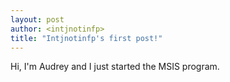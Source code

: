 ```yaml
---
layout: post
author: <intjnotinfp>
title: "Intjnotinfp's first post!"
---
```

Hi, I'm Audrey and I just started the MSIS program.
